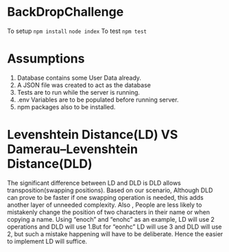 # BackDropChallenge
To setup
`npm install`
`node index`
To test
`npm test`

# Assumptions
1. Database contains some User Data already.
2. A JSON file was created to act as the database
3. Tests are to run while the server is running.
4. .env Variables are to be populated before running server.
5. npm packages also to be installed.

# Levenshtein Distance(LD) VS Damerau–Levenshtein Distance(DLD)
The significant difference between LD and DLD is DLD allows transposition(swapping positions). Based on our scenario, Although DLD can prove to be faster if one swapping operation is needed, this adds another layer of unneeded complexity. Also , People are less likely to mistakenly change the position of two characters in their name or when copying a name.  Using “enoch” and “enohc” as an example, LD will use 2 operations and DLD will use 1.But for “eonhc” LD will use 3 and DLD will use 2, but such a mistake happening will have to be deliberate. Hence the easier to implement LD will suffice.
